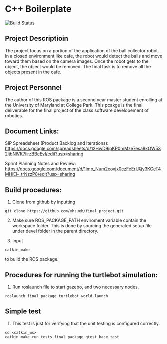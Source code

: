 # C++ Boilerplate
[![Build Status](https://travis-ci.org/yhsueh/Midterm.svg?branch=master)](https://travis-ci.org/yhsueh/Midterm)

## Project Descriptioin
The project focus on a portion of the application of the ball collector robot. In a closed environment like cafe, the robot would detect the balls and move toward them based on the camera images. Once the robot gets to the object, the object would be removed. The final task is to remove all the objects present in the cafe.

## Project Personnel
The author of this ROS package is a second year master student enrolling at the University of Maryland at College Park. This pcakge is the final deliverable for the final project of the class software developement of robotics. 

## Document Links:
SIP Spreadsheet (Product Backlog and Iterations):
https://docs.google.com/spreadsheets/d/12HwD9ipKP0mMze7esa8kOW532ijbNlVK7lirzBBcEvI/edit?usp=sharing

Sprint Planning Notes and Review:
https://docs.google.com/document/d/1imp_Num2covjx0czFeErUQy3KCeT4MHiEl-_trNzzP8/edit?usp=sharing

## Build procedures:
1. Clone from github by inputting
```
git clone https://github.com/yhsueh/final_project.git
```

2. Make sure ROS_PACKAGE_PATH enviroment variable contain the workspace folder. This is done by sourcing the generated setup file under devel folder in the parent directory.

3. Input 
```
catkin_make
```
to build the ROS package.

## Procedures for running the turtlebot simulation:
1. Run roslaunch file to start gazebo, and two necessary nodes.
```
roslaunch final_package turtlebot_world.launch
```

## Simple test
1. This test is just for verifying that the unit testing is configured correctly.
```
cd <catkin_ws>
catkin_make run_tests_final_package_gtest_base_test
```